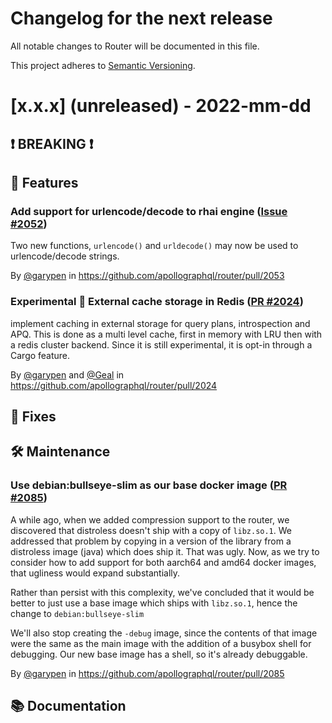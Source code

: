 # Changelog for the next release

All notable changes to Router will be documented in this file.

This project adheres to [Semantic Versioning](https://semver.org/spec/v2.0.0.html).

<!-- <THIS IS AN EXAMPLE, DO NOT REMOVE>

# [x.x.x] (unreleased) - 2022-mm-dd
> Important: X breaking changes below, indicated by **❗ BREAKING ❗**
## ❗ BREAKING ❗
## 🚀 Features
## 🐛 Fixes
## 🛠 Maintenance
## 📚 Documentation

## Example section entry format

### Headline ([Issue #ISSUE_NUMBER](https://github.com/apollographql/router/issues/ISSUE_NUMBER))

Description! And a link to a [reference](http://url)

By [@USERNAME](https://github.com/USERNAME) in https://github.com/apollographql/router/pull/PULL_NUMBER
-->

# [x.x.x] (unreleased) - 2022-mm-dd

## ❗ BREAKING ❗
## 🚀 Features

### Add support for urlencode/decode to rhai engine ([Issue #2052](https://github.com/apollographql/router/issues/2052))

Two new functions, `urlencode()` and `urldecode()` may now be used to urlencode/decode strings.

By [@garypen](https://github.com/garypen) in https://github.com/apollographql/router/pull/2053

### **Experimental** 🥼 External cache storage in Redis ([PR #2024](https://github.com/apollographql/router/pull/2024))

implement caching in external storage for query plans, introspection and APQ. This is done as a multi level cache, first in
memory with LRU then with a redis cluster backend. Since it is still experimental, it is opt-in through a Cargo feature.

By [@garypen](https://github.com/garypen) and [@Geal](https://github.com/Geal) in https://github.com/apollographql/router/pull/2024

## 🐛 Fixes
## 🛠 Maintenance

### Use debian:bullseye-slim as our base docker image ([PR #2085](https://github.com/apollographql/router/pull/2085))

A while ago, when we added compression support to the router, we discovered that distroless doesn't ship with a copy of `libz.so.1`. We addressed that problem by copying in a version of the library from a distroless image (java) which does ship it. That was ugly. Now, as we try to consider how to add support for both aarch64 and amd64 docker images, that ugliness would expand substantially.

Rather than persist with this complexity, we've concluded that it would be better to just use a base image which ships with `libz.so.1`, hence the change to `debian:bullseye-slim`

We'll also stop creating the `-debug` image, since the contents of that image were the same as the main image with the addition of a busybox shell for debugging. Our new base image has a shell, so it's already debuggable.

By [@garypen](https://github.com/garypen) in https://github.com/apollographql/router/pull/2085

## 📚 Documentation
